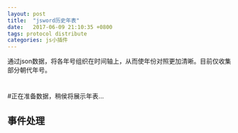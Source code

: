 ```yaml
---
layout: post
title:  "jsword历史年表"
date:   2017-06-09 21:10:35 +0800
tags: protocol distribute
categories: js小插件
---
```


通过json数据，将各年号组织在时间轴上，从而使年份对照更加清晰。目前仅收集部分朝代年号。

<!--break-->


#
#正在准备数据，稍侯将展示年表...

	
<script src="/css/js/time/util.js"></script>
<script src="/css/js/jsword/nian.js"></script>
<script src="/css/js/jsword/jsword.js"></script>
<script language="javascript">
		var elem = document.getElementsByClassName('page-content')[0];
		var div = document.createElement('div');
		div.id = 'jsword';
		document.getElementsByTagName('body')[0].appendChild(div);
		elem.style.height = "800px";
		var sword = new JSword({
				'id' : 'jsword',

		}).start();
		elem.innerHTML = "";
</script>

## 事件处理

####
